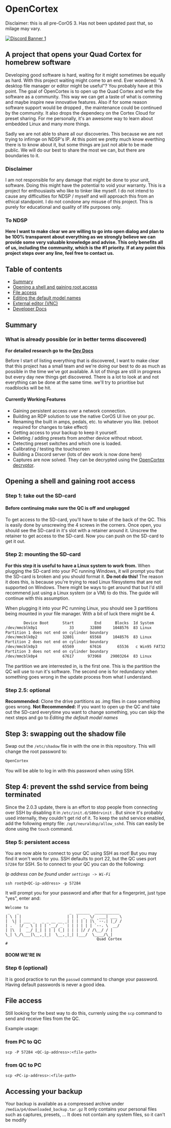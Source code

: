 # OpenCortex
Disclaimer: this is all pre-CorOS 3. Has not been updated past that, so milage may vary.

[![Discord Banner 1](https://discordapp.com/api/guilds/1064519311567360031/widget.png?style=banner2)](https://discord.gg/ef2gBDDSkm)

## A project that opens your Quad Cortex for homebrew software

Developing good software is hard, waiting for it might sometimes be equally as hard. With this project waiting might come to an end. Ever wondered: "A desktop file manager or editor might be useful"? You probably have at this point. The goal of OpenCortex is to open up the Quad Cortex and write the software as a community. This way we can get a taste of what is comming and maybe inspire new innovative features. Also if for some reason software support would be dropped , the maintenance could be continued by the community. It also drops the dependecy on the Cortex Cloud for preset sharing. For me personally, it's an awesome way to learn about embedded Linux and many more things.

Sadly we are not able to share all our discoveries. This because we are not trying to infirnge on NDSP's IP. At this point we pretty much know everthing there is to know about it, but some things are just not able to be made public. We will do our best to share the most we can, but there are boundaries to it.

### Disclaimer

I am not responsible for any damage that might be done to your unit, software. Doing this might have the potential to void your warranty. This is a project for enthousiasts who like to tinker like myself. I do not intend to cause any difficulties for NDSP / myself and will approach this from an ethical standpoint. I do not condone any misuse of this project. This is purely for educational and quality of life purposes only.

### To NDSP

**Here I want to make clear we are willing to go into open dialog and plan to be 100% transparent about everything as we strongly believe we can provide some very valuable knowledge and advise. This only benefits all of us, including the community, which is the #1 priority. If at any point this project steps over any line, feel free to contact us.**

## Table of contents

- [Summary](#summary)
- [Opening a shell and gaining root access](#opening-a-shell-and-gaining-root-access)
- [File access](#file-access)
- [Editing the default model names](docs/consumer/Model_Renamer.md)
- [External editor (VNC)](docs/consumer/VNC.md)
- [Developer Docs](docs/dev/README.md)

## Summary

### What is already possible (or in better terms discovered)

**For detailed research go to the [Dev Docs](docs/dev/README.md)**

Before I start of listing everything that is discovered, I want to make clear that this project has a small team and we're doing our best to do as much as possible in the time we've got available. A lot of things are still in progress but every day new things get discovered. There is a lot to look at and not everything can be done at the same time. we'll try to prioritise but roadblocks will be hit.

#### Currently Working Features

- Gaining persistent access over a network connection.
- Building an RDP solution to use the native CorOS UI live on your pc.
- Renaming the built in amps, pedals, etc. to whatever you like. (reboot required for changes to take effect)
- Getting access to your backup to keep it yourself.
- Deleting / adding presets from another device without reboot.
- Detecting preset switches and which one is loaded.
- Calibrating / testing the touchscreen
- Building a Discord server (lots of dev work is now done here)
- Captures are now solved. They can be decrypted using the [OpenCortex decryptor](https://vaniseghemthomas.github.io/OpenCortex/File-decryption/webapp/).

## Opening a shell and gaining root access

### Step 1: take out the SD-card

#### Before continuing make sure the QC is off and unplugged

To get access to the SD-card, you'll have to take of the back of the QC. This is easily done by unscrewing the 4 screws in the corners. Once open, you should see the SD-card in it's slot with a retainer around it. Unscrew the retainer to get access to the SD-card. Now you can push on the SD-card to get it out.

### Step 2: mounting the SD-card

**For this step it is useful to have a Linux system to work from.**
When plugging the SD-card into your PC running Windows, it will prompt you that the SD-card is broken and you should format it. **Do not do this!** The reason it does this, is because you're trying to read Linux filesystems that are not supported on Windows. There might be ways to get around that but I'd still recommend just using a Linux system (or a VM) to do this. The guide will continue with this assumption.

When plugging it into your PC running Linux, you should see 3 partitions being mounted in your file manager. With a bit of luck there might be 4.

```bash
        Device Boot      Start         End      Blocks  Id System
/dev/mmcblk0p1              33       32800     1048576  83 Linux
Partition 1 does not end on cylinder boundary
/dev/mmcblk0p2           32801       65568     1048576  83 Linux
Partition 2 does not end on cylinder boundary
/dev/mmcblk0p3           65569       67616       65536   c Win95 FAT32 (LBA)
Partition 3 does not end on cylinder boundary
/dev/mmcblk0p4           67617      973968    29003264  83 Linux
```

The partition we are interrested in, is the first one. This is the partition the QC will use to run it's software. The second one is for redundancy when something goes wrong in the update process from what I understand.

### Step 2.5: optional

**Recommended:** Clone the drive partitions as .img files in case something goes wrong.
**Not Recommended:** If you want to open up the QC and take out the SD-card everytime you want to change something, you can skip the next steps and go to _Editing the default model names_

## Step 3: swapping out the shadow file

Swap out the `/etc/shadow` file in with the one in this repository. This will change the root password to:

```bash
OpenCortex
```
You will be able to log in with this password when using SSH.

## Step 4: prevent the sshd service from being terminated

Since the 2.0.3 update, there is an effort to stop people from connecting over SSH by disabling it in `/etc/init.d/S80drvinit` . But since it's probably used internally, they couldn't get rid of it.
To keep the sshd service enabled, add the following empty file: `/opt/neuraldsp/allow_sshd`. This can easily be done using the `touch` command.

### Step 5: persistent access

You are now able to connect to your QC using SSH as root! But you may find it won't work for you. SSH defaults to port 22, but the QC uses port `57284` for SSH. So to connect to your QC you can do the following:

_Ip address can be found under `settings -> Wi-Fi`_

```console
ssh root@<QC-ip-address> -p 57284
```

It will prompt you for your password and after that for a fingerprint, just type "yes", enter and:

```console
Welcome to
 _   _                      _  ______  ___________
| \ | |                    | | |  _  \/  ___| ___ \
|  \| | ___ _   _ _ __ __ _| | | | | |\ `--.| |_/ /
| . ` |/ _ \ | | | '__/ _` | | | | | | `--. \  __/
| |\  |  __/ |_| | | | (_| | | | |/ / /\__/ / |
\_| \_/\___|\__,_|_|  \__,_|_| |___/  \____/\_|
                                        Quad Cortex
#
```

#### BOOM WE'RE IN

### Step 6 (optional)

It is good practice to run the `passwd` command to change your password. Having default passwords is never a good idea.

## File access

Still looking for the best way to do this, currenly using the `scp` command to send and receive files from the QC.

Example usage:

### from PC to QC

```console
scp -P 57284 <QC-ip-address>:<file-path>
```

### from QC to PC

```console
scp <PC-ip-address>:<file-path>
```

## Accessing your backup

Your backup is available as a compressed archive under `/media/p4/downloaded_backup.tar.gz`
It only contains your personal files such as captures, presets, ... It does not contain any system files, so it can't be modify
